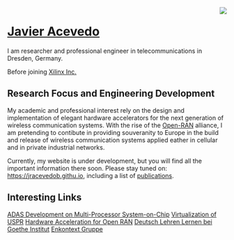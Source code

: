 <img align="right" src="https://github-readme-stats.vercel.app/api?username=jracevedob&count_private=true&include_all_commits=true"/>

# [Javier Acevedo](https://jracevedob.github.com) 

I am researcher and professional engineer in telecommunications in Dresden, Germany. 

Before joining  [Xilinx Inc.](https://www.xilinx.com/)


## Research Focus and Engineering Development

My academic and professional interest rely on the design and implementation of elegant hardware accelerators for the next generation of wireless communication systems. With the rise of the [Open-RAN](https://telecominfraproject.com/openran/) alliance, I am pretending to contibute in providing souveranity to Europe in the build and release of wireless communication systems applied eather in cellular and in private industrial networks.

Currently, my website is under development, but you will find all the important information there soon. Please stay tuned on: https://jracevedob.githu.io, including a list of [publications](https://scholar.google.com/citations?user=vUwpfSsAAAAJ&hl=ro).


## Interesting Links

[ADAS Development on Multi-Processor System-on-Chip](https://www.youtube.com/channel/UCsfqqaoYj76p6PLTg8Fztcw/videos)
[Virtualization of USPR]()
[Hardware Acceleration for Open RAN]()
[Deutsch Lehren Lernen bei Goethe Institut]()
[Enkontext Gruppe]()
